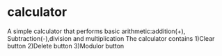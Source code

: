 # calculator
A simple calculator that performs basic arithmetic:addition(+), Subtraction(-),division and multiplication
The calculator contains 
1)Clear  button
2)Delete button
3)Modulor button
